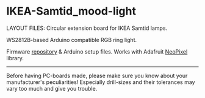
IKEA-Samtid_mood-light
======================

LAYOUT FILES: Circular extension board for IKEA Samtid lamps.

WS2812B-based Arduino compatible RGB ring light. 

Firmware [repository](https://github.com/madworm/IKEA-Samtid_mood-light_FW) & Arduino setup files.
Works with Adafruit [NeoPixel](https://github.com/adafruit/Adafruit_NeoPixel) library.

---

Before having PC-boards made, please make sure you know about your manufacturer's peculiarities!
Especially drill-sizes and their tolerances may vary too much and give you trouble.

